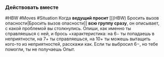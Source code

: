 ### Действовать вместе

#HBW #Moves #Situation 
Когда **ведущий просит** [[(HBW) Бросить вызов опасности|Бросить вызов опасности]] **всю группу сразу**, он описывает, с какой проблемой вы столкнулись. Опиши, как именно ты справляешься с ней, и брось +характеристика: на 6− ты попадаешь в неприятности, на 7+ ты справляешься, на 10+ ты можешь вытащить кого-то из неприятностей, расскажи как. 
Если ты выбросил 6−, но тебе помогли, ты не получаешь Опыт.